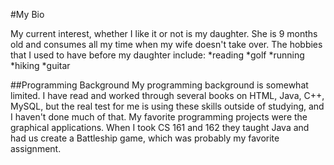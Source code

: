 #My Bio

My current interest, whether I like it or not is my daughter.  She is 9 months old and consumes all my time when my wife doesn't take over.  The hobbies that I used to have before my daughter include:
*reading
*golf
*running
*hiking
*guitar

##Programming Background
My programming background is somewhat limited.  I have read and worked through several books on HTML, Java, C++, MySQL, but the real test for me is using these skills outside of studying, and I haven't done much of that. My favorite programming projects were the graphical applications.  When I took CS 161 and 162 they taught Java and had us create a Battleship game, which was probably my favorite assignment. 